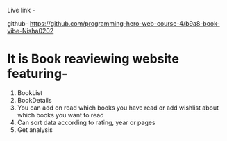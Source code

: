 Live link -

github- https://github.com/programming-hero-web-course-4/b9a8-book-vibe-Nisha0202

# It is Book reaviewing website featuring-
1. BookList
2. BookDetails
3. You can add on read which books you have read or add wishlist about which books you want to read
4. Can sort data according to rating, year or pages
5. Get analysis
